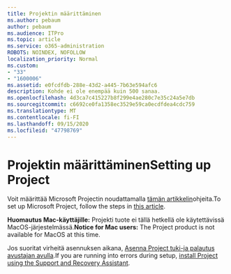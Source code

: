 ```yaml
---
title: Projektin määrittäminen
ms.author: pebaum
author: pebaum
ms.audience: ITPro
ms.topic: article
ms.service: o365-administration
ROBOTS: NOINDEX, NOFOLLOW
localization_priority: Normal
ms.custom:
- "33"
- "1600006"
ms.assetid: e0fcdfdb-288e-43d2-a445-7b63e594afc6
description: Kohde ei ole enempää kuin 500 sanaa.
ms.openlocfilehash: 4d3ca7c415227b8f299e4ae280c7e35c24a5e7db
ms.sourcegitcommit: c6692ce0fa1358ec3529e59ca0ecdfdea4cdc759
ms.translationtype: MT
ms.contentlocale: fi-FI
ms.lasthandoff: 09/15/2020
ms.locfileid: "47798769"
---
```

# <a name="setting-up-project"></a><span data-ttu-id="c9da1-103">Projektin määrittäminen</span><span class="sxs-lookup"><span data-stu-id="c9da1-103">Setting up Project</span></span>

 <span data-ttu-id="c9da1-104">Voit määrittää Microsoft Projectin noudattamalla [tämän artikkelin](https://support.office.com/article/7059249b-d9fe-4d61-ab96-5c5bf435f281.aspx)ohjeita.</span><span class="sxs-lookup"><span data-stu-id="c9da1-104">To set up Microsoft Project, follow the steps in [this article](https://support.office.com/article/7059249b-d9fe-4d61-ab96-5c5bf435f281.aspx).</span></span>

<span data-ttu-id="c9da1-105">**Huomautus Mac-käyttäjille:** Projekti tuote ei tällä hetkellä ole käytettävissä MacOS-järjestelmässä.</span><span class="sxs-lookup"><span data-stu-id="c9da1-105">**Notice for Mac users:** The Project product is not available for MacOS at this time.</span></span> 
  
<span data-ttu-id="c9da1-106">Jos suoritat virheitä asennuksen aikana, [Asenna Project tuki-ja palautus avustajan avulla](https://aka.ms/SaRA-ProjectSetupScenario).</span><span class="sxs-lookup"><span data-stu-id="c9da1-106">If you are running into errors during setup, [install Project using the Support and Recovery Assistant](https://aka.ms/SaRA-ProjectSetupScenario).</span></span>
